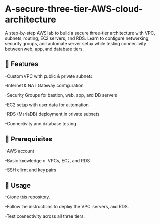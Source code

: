 # A-secure-three-tier-AWS-cloud-architecture
A step-by-step AWS lab to build a secure three-tier architecture with VPC, subnets, routing, EC2 servers, and RDS. Learn to configure networking, security groups, and automate server setup while testing connectivity between web, app, and database tiers.


## 🔧 Features
-Custom VPC with public & private subnets

-Internet & NAT Gateway configuration

-Security Groups for bastion, web, app, and DB servers

-EC2 setup with user data for automation

-RDS (MariaDB) deployment in private subnets

-Connectivity and database testing

## 🚀 Prerequisites

-AWS account

-Basic knowledge of VPCs, EC2, and RDS

-SSH client and key pairs

## 🚀 Usage

-Clone this repository.

-Follow the instructions to deploy the VPC, servers, and RDS.

-Test connectivity across all three tiers.

